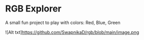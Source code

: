 # RGB Explorer
A small fun project to play with colors: Red, Blue, Green


![Alt txt]https://github.com/SwapnikaD/rgb/blob/main/image.png
